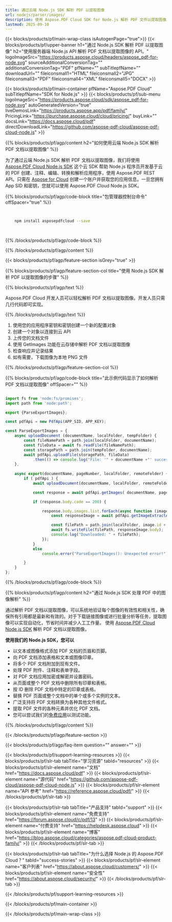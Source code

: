 ```yaml
---
title: 通过云端 Node.js SDK 解析 PDF 以提取图像
url: nodejs/parser/images/
description: 使用 Aspose.PDF Cloud SDK for Node.js 解析 PDF 文件以提取图像。增强可发现性和索引。
lastmod: 2025-09-10
---
```


{{< blocks/products/pf/main-wrap-class isAutogenPage="true">}}
{{< blocks/products/pf/upper-banner h1="通过 Node.js SDK 解析 PDF 以提取图像" h2="使用服务器端 Node.js API 解析 PDF 文档以提取图像的 API。" logoImageSrc="https://products.aspose.cloud/headers/aspose_pdf-for-node.svg" sourceAdditionalConversionTag="" additionalConversionTag="PDF" pfName="" subTitlepfName="" downloadUrl="" fileiconsmall1="HTML" fileiconsmall2="JPG" fileiconsmall3="PDF" fileiconsmall4="XML" fileiconsmall5="DOCX" >}}

{{< blocks/products/pf/main-container pfName="Aspose.PDF Cloud" subTitlepfName="SDK for Node.js" >}}
{{< blocks/products/pf/sub-menu logoImageSrc="https://products.aspose.cloud/sdk/aspose_pdf-for-node.svg"
autoGeneratedVersion="true"
liveDemosLink="https://products.aspose.app/pdf/family/" PricingLink="https://purchase.aspose.cloud/cloud/pricing/" buyLink="" docsLink="https://docs.aspose.cloud/pdf"  directDownloadLink="https://github.com/aspose-pdf-cloud/aspose-pdf-cloud-node.js" >}}

{{% blocks/products/pf/agp/content h2="如何使用云端 Node.js SDK 解析 PDF 文档以提取图像" %}}

为了通过云端 Node.js SDK 解析 PDF 文档以提取图像，我们将使用
[Aspose.PDF Cloud Node.js SDK](https://products.aspose.cloud/pdf/nodejs/)
这个云 SDK 帮助 Node.js 程序员开发基于云的 PDF 创建、注释、编辑、转换和解析应用程序，使用 Aspose.PDF REST API。只需在 [Aspose for Cloud](https://dashboard.aspose.cloud/#/apps) 创建一个账户并获取您的应用信息。一旦您拥有 App SID 和密钥，您就可以使用 Aspose.PDF Cloud Node.js SDK。

{{% blocks/products/pf/agp/code-block title="包管理器控制台命令" offSpacer="true" %}}

```bash

     
    npm install asposepdfcloud --save
     
     

```

{{% /blocks/products/pf/agp/code-block %}}

{{% /blocks/products/pf/agp/content %}}

{{< blocks/products/pf/agp/feature-section isGrey="true" >}}

{{% blocks/products/pf/agp/feature-section-col title="使用 Node.js SDK 解析 PDF 以提取图像的步骤" %}}

{{% blocks/products/pf/agp/text %}}

Aspose.PDF Cloud 开发人员可以轻松解析 PDF 文档以提取图像。开发人员只需几行代码即可实现。

{{% /blocks/products/pf/agp/text %}}

1. 使用您的应用程序密钥和密钥创建一个新的配置对象
1. 创建一个对象以连接到云 API
1. 上传您的文档文件
1. 使用 GetImages 功能在云存储中解析 PDF 文档以提取图像
1. 检查响应并记录结果
1. 如有需要，下载图像为本地 PNG 文件

{{% /blocks/products/pf/agp/feature-section-col %}}

{{% blocks/products/pf/agp/code-block title="此示例代码显示了如何解析 PDF 文档以提取图像" offSpacer="" %}}

```js

import fs from 'node:fs/promises';
import path from 'node:path';

export {ParseExportImages};

const pdfApi = new PdfApi(APP_SID, APP_KEY);

const ParseExportImages = {
    async uploadDocument (documentName, localFolder, tempFolder) {
        const fileNamePath = path.join(localFolder, documentName);
        const fileData = await fs.readFile(fileNamePath);
        const storagePath = path.join(tempFolder, documentName);
        await pdfApi.uploadFile(storagePath, fileData)
            .then(() => console.log("File: '" + documentName +"' successfully uploaded."));
    },
    
    async export(documentName, pageNumber, localFolder, remoteFolder) {
        if ( pdfApi ) {
            await uploadDocument(documentName, localFolder, remoteFolder);

            const response = await pdfApi.getImages( documentName, pageNumber, null, remoteFolder );

            if (response.body.code == 200) {

                response.body.images.list.forEach(async function (image) {
                    const responseImage = await pdfApi.getImageExtractAsPng(documentName, image.id, null, null, null, remoteFolder);

                    const filePath = path.join(localFolder, image.id + ".png");
                    await fs.writeFile(filePath, responseImage.body);
                    console.log("Downloaded: " + filePath);
                });
            }
            else
                console.error("ParseExportImages(): Unexpected error!") 

        }
    }
};
```

{{% /blocks/products/pf/agp/code-block %}}

{{% blocks/products/pf/agp/content h2="通过 Node.js SDK 处理 PDF 中的图像解析" %}}

通过解析 PDF 文档以提取图像，可以系统地验证每个图像的有效性和相关性，确保所有引用都是最新和有效的。对于下载链接图像或进行批量分析等任务，提取图像可以实现自动化，节省时间并减少人工工作量。
使用 [Aspose.PDF Cloud Node.js SDK](https://products.aspose.cloud/pdf/nodejs/) 解析 PDF 文档以提取图像。

**使用我们的 Node.js SDK，您可以**

+ 以文本或图像格式添加 PDF 文档的页眉和页脚。
+ 向 PDF 文档添加表格和文本或图像印章。
+ 将多个 PDF 文档附加到现有文件。
+ 处理 PDF 附件、注释和表单字段。
+ 对 PDF 文档应用加密或解密并设置密码。
+ 从页面或整个 PDF 文档中删除所有印章和表格。
+ 按 ID 删除 PDF 文档中特定的印章或表格。
+ 替换 PDF 页面或整个文档中的单个或多个实例的文本。
+ 广泛支持将 PDF 文档转换为各种其他文件格式。
+ 提取 PDF 文件的各种元素并优化 PDF 文档。
+ 您可以尝试我们的[免费应用](https://products.aspose.app/pdf/)以测试功能。

{{% /blocks/products/pf/agp/content %}}

{{< /blocks/products/pf/agp/feature-section >}}

{{< blocks/products/pf/agp/faq-item question="" answer="" >}}

{{< blocks/products/pf/support-learning-resources >}}
{{< blocks/products/pf/slr-tab tabTitle="学习资源" tabId="resources" >}}
{{< blocks/products/pf/slr-element name="文档" href="https://docs.aspose.cloud/pdf" >}}
{{< blocks/products/pf/slr-element name="源代码" href="https://github.com/aspose-pdf-cloud/aspose-pdf-cloud-node.js" >}}
{{< blocks/products/pf/slr-element name="API 参考" href="https://reference.aspose.cloud/pdf/" >}}
{{< /blocks/products/pf/slr-tab >}}

{{< blocks/products/pf/slr-tab tabTitle="产品支持" tabId="support" >}}
{{< blocks/products/pf/slr-element name="免费支持" href="https://forum.aspose.cloud/c/pdf/13" >}}
{{< blocks/products/pf/slr-element name="付费支持" href="https://helpdesk.aspose.cloud" >}}
{{< blocks/products/pf/slr-element name="博客" href="https://blog.aspose.cloud/categories/aspose.pdf-cloud-product-family/" >}}
{{< /blocks/products/pf/slr-tab >}}

{{< blocks/products/pf/slr-tab tabTitle="为什么选择 Node.js 的 Aspose.PDF Cloud？" tabId="success-stories" >}}
{{< blocks/products/pf/slr-element name="客户列表" href="https://about.aspose.cloud/customers/" >}}
{{< blocks/products/pf/slr-element name="安全性" href="https://about.aspose.cloud/security/" >}}
{{< /blocks/products/pf/slr-tab >}}

{{< /blocks/products/pf/support-learning-resources >}}

{{< /blocks/products/pf/main-container >}}

{{< /blocks/products/pf/main-wrap-class >}}


